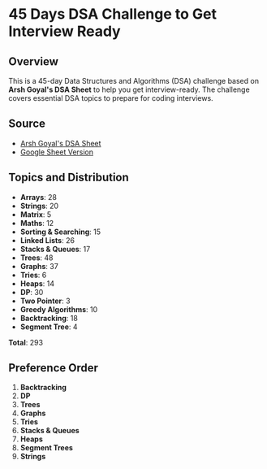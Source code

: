 # 45 Days DSA Challenge to Get Interview Ready

## Overview

This is a 45-day Data Structures and Algorithms (DSA) challenge based on **Arsh Goyal's DSA Sheet** to help you get interview-ready. The challenge covers essential DSA topics to prepare for coding interviews.

## Source

* [Arsh Goyal's DSA Sheet](https://www.proelevate.in/dsa-practice/arsh-dsa-sheet)
* [Google Sheet Version](https://docs.google.com/spreadsheets/d/1r35qSXY6rSAonFbPEKB_KXUvpCIBbVGMp5001MaNb3c/edit?gid=0#gid=0)

## Topics and Distribution

* **Arrays**: 28
* **Strings**: 20
* **Matrix**: 5
* **Maths**: 12
* **Sorting & Searching**: 15
* **Linked Lists**: 26
* **Stacks & Queues**: 17
* **Trees**: 48
* **Graphs**: 37
* **Tries**: 6
* **Heaps**: 14
* **DP**: 30
* **Two Pointer**: 3
* **Greedy Algorithms**: 10
* **Backtracking**: 18
* **Segment Tree**: 4

**Total**: 293

## Preference Order

1. **Backtracking**
2. **DP**
3. **Trees**
4. **Graphs**
5. **Tries**
6. **Stacks & Queues**
7. **Heaps**
8. **Segment Trees**
9. **Strings**